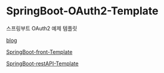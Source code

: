 # SpringBoot-OAuth2-Template
스프링부트 OAuth2 예제 템플릿

[blog](http://handcoding.tistory.com/category/Spring/SpringBoot)

[SpringBoot-front-Template](https://github.com/SeungHwan-Lee/SpringBoot-front-Template)

[SpringBoot-restAPI-Template](https://github.com/SeungHwan-Lee/SpringBoot-restAPI-Template)
